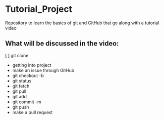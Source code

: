 # Tutorial_Project
Repository to learn the basics of git and GitHub that go along with a tutorial video

## What will be discussed in the video:
  [ ] git clone
  - getting into project
  - make an issue through GitHub
  - git checkout -b
  - git status
  - git fetch
  - git pull
  - git add
  - git commit -m
  - git push
  - make a pull request
